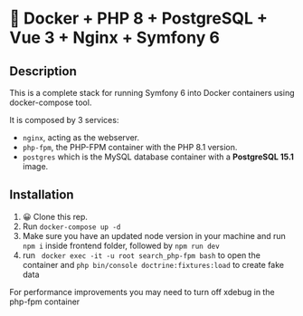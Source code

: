 # 🐳 Docker + PHP 8 + PostgreSQL + Vue 3 + Nginx + Symfony 6

## Description

This is a complete stack for running Symfony 6 into Docker containers using docker-compose tool.

It is composed by 3 services:

- `nginx`, acting as the webserver.
- `php-fpm`, the PHP-FPM container with the PHP 8.1 version.
- `postgres` which is the MySQL database container with a **PostgreSQL 15.1** image.

## Installation

1. 😀 Clone this rep.
2. Run `docker-compose up -d`
3. Make sure you have an updated node version in your machine and run `npm i` inside frontend folder, followed by `npm run dev`
4. run ` docker exec -it -u root search_php-fpm bash` to open the container and `php bin/console doctrine:fixtures:load` to create fake data


For performance improvements you may need to turn off xdebug in the php-fpm container
